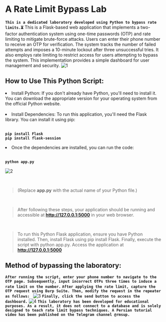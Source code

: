 # A Rate Limit Bypass Lab
**`This is a dedicated laboratory developed using Python to bypass rate limits.⏳`**
This is a Flask-based web application that implements a two-factor authentication system using one-time passwords (OTP) and rate limiting to mitigate brute-force attacks. Users can enter their phone number to receive an OTP for verification. The system tracks the number of failed attempts and imposes a 10-minute lockout after three unsuccessful tries. It also employs rate limiting to restrict access for users attempting to bypass the system. This implementation provides a simple dashboard for user management and security.
![1](https://github.com/user-attachments/assets/c2e0d3ac-8020-45b9-ade9-fe4c828e6a80)

<h2>How to Use This Python Script:</h2>
<li>Install Python: If you don't already have Python, you'll need to install it. You can download the appropriate version for your operating system from the official Python website.</li>
<br>
<li>Install Dependencies: To run this application, you'll need the Flask library. You can install it using pip:</li>
<br>

**`pip install Flask`**
<br>
**`pip install flask-session`**
<li>Once the dependencies are installed, you can run the code:</li>
<br>

**`python app.py`**

![2](https://github.com/user-attachments/assets/0118301d-cd69-44d9-9f63-5bab948664f3)

<br>

>(Replace **app.py** with the actual name of your Python file.)

<br>

>After following these steps, your application should be running and accessible at **http://127.0.0.1:5000** in your web browser.

<br>

>To run this Python Flask application, ensure you have Python installed. Then, install Flask using pip install Flask. Finally, execute the script with python app.py. Access the application at **http://127.0.0.1:5000**

<h2>Method of bypassing the laboratory:</h2>

**`After running the script, enter your phone number to navigate to the OTP page. Subsequently, input incorrect OTPs three times to induce a rate limit on the number.`**
**`After applying the rate limit, capture the OTP request using Burp Suite. Then, modify the request in the repeater as follows: `**
![3](https://github.com/user-attachments/assets/6bc473eb-c9f9-49fb-85b7-76239381acc6)
**`Finally, click the send button to access the dashboard.`**
![4](https://github.com/user-attachments/assets/7fbca672-5ee0-4e9c-adda-9abfc8fd4692)
**`This laboratory has been developed for educational purposes. As a result, it does not connect to a database and is solely designed to teach rate limit bypass techniques. A Persian tutorial video has been published on the Telegram channel @rmsup.`**

